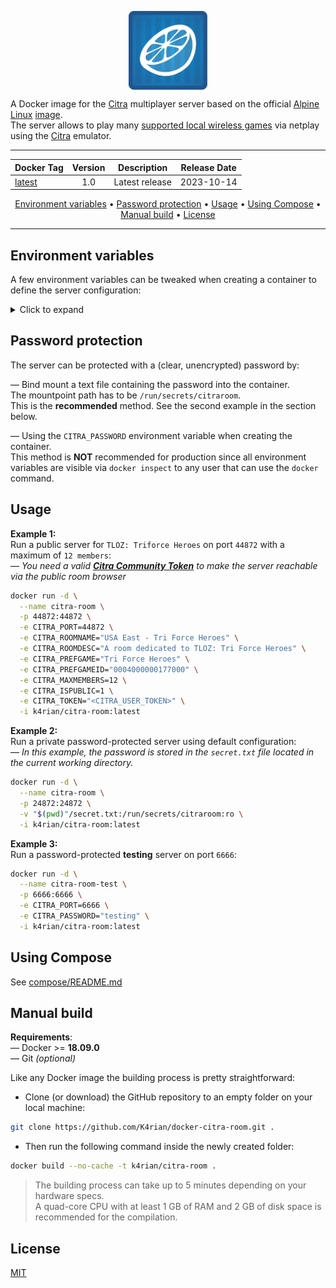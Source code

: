 <p align="center">
 <img alt="docker-citra-room logo" src="https://raw.githubusercontent.com/K4rian/docker-citra-room/assets/icons/logo-docker-citra-room.svg" width="25%" align="center">
</p>

A Docker image for the [Citra](https://citra-emu.org/) multiplayer server based on the official [Alpine Linux](https://www.alpinelinux.org/) [image](https://hub.docker.com/_/alpine).<br>
The server allows to play many [supported local wireless games](https://en.wikipedia.org/wiki/List_of_Nintendo_3DS_Wi-Fi_Connection_games) via netplay using the [Citra](https://citra-emu.org/) emulator.

---
<div align="center">

| Docker Tag | Version | Description | Release Date |
| ---        | :---:   | ---         | :---:        |
| [latest](https://github.com/K4rian/docker-citra-room/blob/main/Dockerfile) | 1.0 | Latest release | 2023-10-14 |
</div>
<p align="center"><a href="#environment-variables">Environment variables</a> &bull; <a href="#password-protection">Password protection</a> &bull; <a href="#usage">Usage</a> &bull; <a href="#using-compose">Using Compose</a> &bull; <a href="#manual-build">Manual build</a> <!-- &bull; <a href="#see-also">See also</a> --> &bull; <a href="#license">License</a></p>

---
## Environment variables
A few environment variables can be tweaked when creating a container to define the server configuration:

<details>
<summary>Click to expand</summary>

Variable           | Default value               | Description 
---                | ---                         | ---
CITRA_PORT         | 24872                       | Port to listen on (TCP/UDP).
CITRA_ROOMNAME     | Citra Room                  | Name of the room.
CITRA_PREFGAME     | Any                         | Name of the preferred game.
CITRA_MAXMEMBERS   | 4                           | Maximum number of members (2-16).
CITRA_BANLISTFILE  | bannedlist.cbl              | File which Citra will store ban records in.
CITRA_LOGFILE      | citra-room.log              | File path to store the logs.
CITRA_ROOMDESC     |                             | (Optional) Description of the room.
CITRA_PREFGAMEID   | 0                           | (Optional) Preferred game title identifier. You can find the Title ID with the game list of Citra (right-click on a game -> `Properties`).
CITRA_PASSWORD     |                             | (Optional) Room password *(__NOT__ recommended, see the section below)*.
CITRA_ISPUBLIC     | 0                           | (Optional) Make the room public. Valid User Token and Web API URL are required.
CITRA_TOKEN        |                             | (Optional) The Citra Community user token to use for the room. Required to make the room public.
CITRA_WEBAPIURL    | https://api.citra-emu.org/  | (Optional) URL to the Citra Web API. Required to make the room public.
CITRA_ENABLEMODS   | 0                           | (Optional) Grant the Citra Community Moderators the power to moderate the room.

</details>

## Password protection
The server can be protected with a (clear, unencrypted) password by:  

— Bind mount a text file containing the password into the container.<br>
The mountpoint path has to be `/run/secrets/citraroom`.<br>
This is the __recommended__ method. See the second example in the section below.

— Using the `CITRA_PASSWORD` environment variable when creating the container.<br>
This method is __NOT__ recommended for production since all environment variables are visible via `docker inspect` to any user that can use the `docker` command. 

## Usage
__Example 1:__<br>
Run a public server for `TLOZ: Triforce Heroes` on port `44872` with a maximum of `12 members`:<br>
— *You need a valid __[Citra Community Token](https://citra-emu.org/wiki/citra-web-service/)__ to make the server reachable via the public room browser*
```bash
docker run -d \
  --name citra-room \
  -p 44872:44872 \
  -e CITRA_PORT=44872 \
  -e CITRA_ROOMNAME="USA East - Tri Force Heroes" \
  -e CITRA_ROOMDESC="A room dedicated to TLOZ: Tri Force Heroes" \
  -e CITRA_PREFGAME="Tri Force Heroes" \
  -e CITRA_PREFGAMEID="0004000000177000" \
  -e CITRA_MAXMEMBERS=12 \
  -e CITRA_ISPUBLIC=1 \
  -e CITRA_TOKEN="<CITRA_USER_TOKEN>" \
  -i k4rian/citra-room:latest
```

__Example 2:__<br>
Run a private password-protected server using default configuration:<br>
— *In this example, the password is stored in the `secret.txt` file located in the current working directory.* 
```bash
docker run -d \
  --name citra-room \
  -p 24872:24872 \
  -v "$(pwd)"/secret.txt:/run/secrets/citraroom:ro \
  -i k4rian/citra-room:latest
```

__Example 3:__<br />
Run a password-protected __testing__ server on port `6666`:<br>
```bash
docker run -d \
  --name citra-room-test \
  -p 6666:6666 \
  -e CITRA_PORT=6666 \
  -e CITRA_PASSWORD="testing" \
  -i k4rian/citra-room:latest
```

## Using Compose
See [compose/README.md](compose/)

## Manual build
__Requirements__:<br>
— Docker >= __18.09.0__<br>
— Git *(optional)*

Like any Docker image the building process is pretty straightforward: 

- Clone (or download) the GitHub repository to an empty folder on your local machine:
```bash
git clone https://github.com/K4rian/docker-citra-room.git .
```

- Then run the following command inside the newly created folder:
```bash
docker build --no-cache -t k4rian/citra-room .
```
> The building process can take up to 5 minutes depending on your hardware specs. <br>
> A quad-core CPU with at least 1 GB of RAM and 2 GB of disk space is recommended for the compilation.

<!---
## See also
* __[Citra-Room Egg](https://github.com/K4rian/)__ — A custom egg of Citra-Room for the Pterodactyl Panel.
* __[Citra-Room Template](https://github.com/K4rian/)__ — A custom template of Citra-Room ready to deploy from the Portainer Web UI.
--->

## License
[MIT](LICENSE)